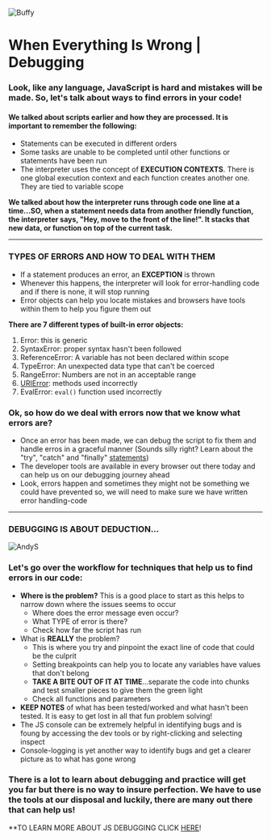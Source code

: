 ![Buffy](https://media.giphy.com/media/JszzkKOlV6gTK/giphy.gif)

# When Everything Is Wrong | Debugging 
### Look, like any language, JavaScript is hard and mistakes will be made. So, let's talk about ways to find errors in your code!

#### We talked about scripts earlier and how they are processed. It is important to remember the following:
* Statements can be executed in different orders
* Some tasks are unable to be completed until other functions or statements have been run
* The interpreter uses the concept of **EXECUTION CONTEXTS**. There is one global execution context and each function creates another one. They are tied to variable scope

**We talked about how the interpreter runs through code one line at a time...SO, when a statement needs data from another friendly function, the interpreter says, "Hey, move to the front of the line!". It stacks that new data, or function on top of the current task.**

------------
### TYPES OF ERRORS AND HOW TO DEAL WITH THEM

* If a statement produces an error, an **EXCEPTION** is thrown
* Whenever this happens, the interpreter will look for error-handling code and if there is none, it will stop running
* Error objects can help you locate mistakes and browsers have tools within them to help you figure them out

**There are 7 different types of built-in error objects:**
1. Error: this is generic
1. SyntaxError: proper syntax hasn't been followed
1. ReferenceError: A variable has not been declared within scope
1. TypeError: An unexpected data type that can't be coerced
1. RangeError: Numbers are not in an acceptable range
1. [URIError](https://developer.mozilla.org/en-US/docs/Web/JavaScript/Reference/Global_Objects/URIError): methods used incorrectly
1. EvalError: `eval()` function used incorrectly

### Ok, so how do we deal with errors now that we know what errors are?

* Once an error has been made, we can debug the script to fix them and handle erros in a graceful manner (Sounds silly right? Learn about the "try", "catch" and "finally" [statements](https://developer.mozilla.org/en-US/docs/Web/JavaScript/Reference/Statements/try...catch))
* The developer tools are available in every browser out there today and can help us on our debugging journey ahead
* Look, errors happen and sometimes they might not be something we could have prevented so, we will need to make sure we have written error handling-code
--------------
### DEBUGGING IS ABOUT DEDUCTION...
![AndyS](https://media.giphy.com/media/xT5LMMg8TfVQvl5wUE/giphy.gif)

### Let's go over the workflow for techniques that help us to find errors in our code:
* **Where is the problem?** This is a good place to start as this helps to narrow down where the issues seems to occur
  * Where does the error message even occur?
  * What TYPE of error is there?
  * Check how far the script has run
* What is **REALLY** the problem?
  * This is where you try and pinpoint the exact line of code that could be the culprit
  * Setting breakpoints can help you to locate any variables have values that don't belong
  * **TAKE A BITE OUT OF IT AT TIME**...separate the code into chunks and test smaller pieces to give them the green light
  * Check all functions and parameters
* **KEEP NOTES** of what has been tested/worked and what hasn't been tested. It is easy to get lost in all that fun problem solving!
* The JS console can be extremely helpful in identifying bugs and is foung by accessing the dev tools or by right-clicking and selecting inspect
* Console-logging is yet another way to identify bugs and get a clearer picture as to what has gone wrong

### There is a lot to learn about debugging and practice will get you far but there is no way to insure perfection. We have to use the tools at our disposal and luckily, there are many out there that can help us!

**TO LEARN MORE ABOUT JS DEBUGGING CLICK [HERE](https://raygun.com/javascript-debugging-tips)!